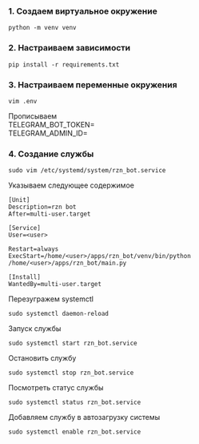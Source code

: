 ### 1. Создаем виртуальное окружение
```
python -m venv venv
```
### 2. Настраиваем зависимости
```
pip install -r requirements.txt
```
### 3. Настраиваем переменные окружения
```
vim .env
```
Прописываем<br>
TELEGRAM_BOT_TOKEN=<br>
TELEGRAM_ADMIN_ID=

### 4. Создание службы
```
sudo vim /etc/systemd/system/rzn_bot.service

```

Указываем следующее содержимое
```
[Unit]
Description=rzn bot
After=multi-user.target
 
[Service]
User=<user>

Restart=always
ExecStart=/home/<user>/apps/rzn_bot/venv/bin/python /home/<user>/apps/rzn_bot/main.py
 
[Install]
WantedBy=multi-user.target
```

Перезугражем systemctl
```
sudo systemctl daemon-reload
```

Запуск службы
```
sudo systemctl start rzn_bot.service
```

Остановить службу
```
sudo systemctl stop rzn_bot.service
```

Посмотреть статус службы
```
sudo systemctl status rzn_bot.service
```

Добавляем службу в автозагрузку системы
```
sudo systemctl enable rzn_bot.service
```
